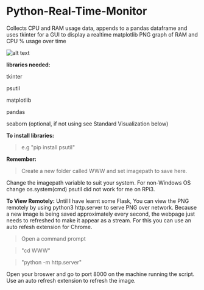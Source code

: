 # Python-Real-Time-Monitor

Collects CPU and RAM usage data, appends to a pandas dataframe and uses tkinter for a GUI to display a realtime matplotlib PNG graph of RAM and CPU % usage over time 

![alt text](https://github.com/BobbyLeonard/Python-Utilisation-Monitor/blob/master/monitorseaborn.jpg)

**libraries needed:**
  
  tkinter

  psutil
  
  matplotlib
  
  pandas
  
  seaborn (optional, if not using see Standard Visualization below)
  
**To install libraries:** 

>e.g "pip install psutil"

**Remember:** 

>Create a new folder called WWW and set imagepath to save here.

Change the imagepath variable to suit your system.
For non-Windows OS change os.system(cmd)
psutil did not work for me on RPi3.

**To View Remotely:**
Until I have learnt some Flask,
You can view the PNG remotely by using 
python3 http.server to serve PNG over network.
Because a new image is being saved approximately every second, the webpage just needs to refreshed to make it appear as a stream.
For this you can use an auto refesh extension for Chrome.
  
  >Open a command prompt
  
  >"cd WWW"
    
  >"python -m http.server"
  
  Open your broswer and go to port 8000 on the machine running the script.
  Use an auto refresh extension to refresh the image.
  
  
